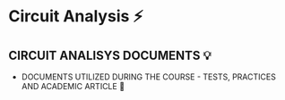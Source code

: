 # Circuit Analysis ⚡
## CIRCUIT ANALISYS DOCUMENTS 💡

  - DOCUMENTS UTILIZED DURING THE COURSE - TESTS, PRACTICES AND ACADEMIC ARTICLE 📄
